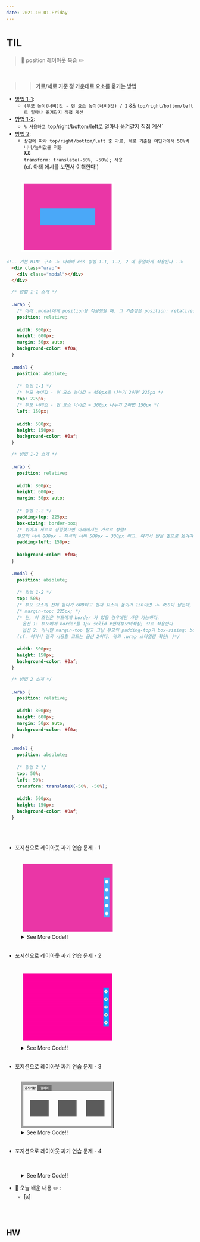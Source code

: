 ```yaml
---
date: 2021-10-01-Friday
---
```


# TIL

> 📝 position 레이아웃 복습 ✏️ 

<br />

>> **가로/세로 기준 정 가운데로 요소를 옮기는 방법**

- <u>방법 1-1</u>: 
  - `(부모 높이(너비)값 - 현 요소 높이(너비)값) / 2` && `top/right/bottom/left로 얼마나 옮겨갈지 직접 계산`     
- <u>방법 1-2</u>: 
  - `% 사용하고 `top/right/bottom/left로 얼마나 옮겨갈지 직접 계산`     
- <u>방법 2</u>: 
  - `상황에 따라 top/right/bottom/left 중 가로, 세로 기준점 어딘가에서 50%씩 너비/높이값을 적용`    
  &&    
  `transform: translate(-50%, -50%); 사용`          
(cf. 아래 에시를 보면서 이해한다!) 

<br />
<img src="./images/position_make_it_at_the_center_1.png" alt="" width="250px" height="px" style="padding-left: 40px;"/>
<br />


```html
<!-- 기본 HTML 구조 -> 아래의 css 방법 1-1, 1-2, 2 에 동일하게 적용된다 -->
  <div class="wrap">
    <div class="modal"></div>
  </div>
```   

```css
  /* 방법 1-1 소개 */

  .wrap {
    /* 아래 .modal에게 position을 적용했을 때. 그 기준점은 position: relative; 를 적용한 .wrap 이 된다. */
    position: relative;

    width: 800px;
    height: 600px;
    margin: 50px auto;
    background-color: #f0a;
  }

  .modal {
    position: absolute;

    /* 방법 1-1 */
    /* 부모 높이값 - 현 요소 높이값 = 450px을 나누기 2하면 225px */
    top: 225px;
    /* 부모 너비값 - 현 요소 너비값 = 300px 나누기 2하면 150px */
    left: 150px;

    width: 500px;
    height: 150px;
    background-color: #0af;
  }
```  

```css
  /* 방법 1-2 소개 */

  .wrap {
    position: relative;
    
    width: 800px;
    height: 600px;
    margin: 50px auto;

    /* 방법 1-2 */
    padding-top: 225px;
    box-sizing: border-box;
    /* 위에서 세로로 정렬했으면 아래에서는 가로로 정렬! 
    부모의 너비 800px - 자식의 너비 500px = 300px 이고, 여기서 반을 옆으로 옯겨야 하니까 총 150px 옮기기! */
    padding-left: 150px;

    background-color: #f0a;
  }

  .modal {
    position: absolute;

    /* 방법 1-2 */
    top: 50%;
    /* 부모 요소의 전체 높이가 600이고 현재 요소의 높이가 150이면 -> 450이 남는데, 여기서 절반을 내려와야 하니까 -> 총 2250px 내려와야지 세로로 가운데 정렬이 가능! */
    /* margin-top: 225px; */
    /* 단, 이 조건은 부모에게 border 가 있을 경우에만 사용 가능하다. 
      옵션 1: 부모에게 border를 1px solid #현재부모의색상; 으로 적용한다
      옵션 2: 아니면 margin-top 말고 그냥 부모의 padding-top과 box-sizing: border-box; 를 사용한다. 
    (cf. 여기서 결국 사용할 코드는 옵션 2이다. 위의 .wrap 스타일링 확인! )*/

    width: 500px;
    height: 150px;
    background-color: #0af;
  }
```

```css
  /* 방법 2 소개 */

  .wrap {
    position: relative;

    width: 800px;
    height: 600px;
    margin: 50px auto;
    background-color: #f0a;
  }

  .modal {
    position: absolute;

    /* 방법 2 */
    top: 50%;
    left: 50%;
    transform: translateX(-50%, -50%); 
      
    width: 500px;
    height: 150px;
    background-color: #0af;
  }
```
<br />
<br />


- 포지션으로 레이아웃 짜기 연습 문제 - 1 

<br />
<img src="./images/position_make_it_at_the_right_side_1.png" alt="" width="250px" height="px" style="padding-left: 40px;"/>
<br />

<details style="padding-left: 40px;">
<summary>See More Code!!</summary>  

```html
  <div class="wrap">
    <div class="side_indicator">
      <ul>
        <li class="indicator"></li>
        <li class="indicator"></li>
        <li class="indicator"></li>
        <li class="indicator"></li>
        <li class="indicator"></li>
      </ul>
    </div>
  </div>
```

```css
.wrap {
  position: relative;

  width: 800px;
  height: 600px;
  margin: 50px auto;
  background-color: #f0a;
}
.side_indicator {
  position: absolute;
  top: 50%;
  right: 30px;
  transform: translate(0, -50%);

  padding: 10px;
  box-sizing: border-box;

  width: 50px;
  height: 350px;
  background-color: #0af;
}
.indicator {
  width: 30px;
  height: 30px;
  border-radius: 100%;
  margin-bottom: 40px;
  background-color: #fff;
}
.indicator:first-child {
  margin-top: 10px;
}
```
</details>

<br />

- 포지션으로 레이아웃 짜기 연습 문제 - 2 

<br />
<img src="./images/position_make_it_at_the_right_side_2.gif" alt="" width="250px" height="px" style="padding-left: 40px;"/>
<br />

<details style="padding-left: 40px;">
<summary>See More Code!!</summary>  

```html
<div class="wrap">
  <div class="side_indicator">
    <ul>
      <li class="indicator">
        <a href="#">1</a>
        <span>text</span>
      </li>
      <li class="indicator">
        <a href="#">2</a>
        <span>text</span>
      </li>
      <li class="indicator">
        <a href="#">3</a>
        <span>text</span>
      </li>
      <li class="indicator">
        <a href="#">4</a>
        <span>text</span>
      </li>
      <li class="indicator">
        <a href="#">5</a>
        <span>text</span>
      </li>
    </ul>
  </div>
</div>
```

```css
.wrap {
  position: relative;

  width: 800px;
  height: 600px;
  margin: 50px auto;
  background-color: #f0a;
}
.side_indicator {
  position: absolute;
  top: 50%;
  right: 30px;
  transform: translate(0, -50%);

  padding: 10px;
  box-sizing: border-box;

  width: 50px;
  height: 350px;
  background-color: #0af;
}
  .indicator {
    position: relative;
    /* width: 30px; */
    /* height: 30px; */
    width: 100%;
    height: 100%;
    margin-bottom: 40px;
  }
  .indicator:first-child {
    margin-top: 10px;
  } 
  .indicator:last-child {
    margin-bottom: 10px;
  } 

  .indicator a {
    display: block;
    width: 30px;
    height: 30px;
    text-align: center;
    line-height: 30px;
    border-radius: 100%;
    background-color: #fff;
    }
    
    .indicator span {
      display: none;
      
      position: absolute;
      top: 0;
      right: 50px;
      
      width: 200px;
      height: 40px;
      color: #fff;
      text-align: center;
      line-height: 40px;
      background-color: #06c;
    }
    .indicator a:hover + span {
      display: block;
    }
```
</details>

<br />

<!--  -->
<!--  -->
<!--  -->


- 포지션으로 레이아웃 짜기 연습 문제 - 3

<br />
<img src="./images/웹디자인기능사_test_1.gif" alt="" width="250px" height="px" style="padding-left: 40px;"/>
<br />


<details style="padding-left: 40px;">
<summary>See More Code!!</summary>  

```html
```

```css
```
</details> 

<br />

- 포지션으로 레이아웃 짜기 연습 문제 - 4 

<br />
<img src="./images/.png" alt="" width="250px" height="px" style="padding-left: 40px;"/>
<br />

<details style="padding-left: 40px;">
<summary>See More Code!!</summary>  

```html
```

```css
```
</details> 


<!--  -->
<!--  -->
<!--  -->


- 📝 오늘 배운 내용 ✏️ : 
  - [x]


<br /> 
<br />

## HW
<!--   

## HW
- [x] 💻 빽다방 반응형 웹사이트 프로토타입 figma로 완성하고, html/css 사용해서 1440px 기준으로 구현하기 ⌨️    

<br /> 
<br /> -->

<!-- ---

<details>
<summary>CLICK ME!</summary>  

- cf.  
  -

</detials>   -->



<!--  <br />
  <img src="./images/Documents-dev-frontEndCourse_210901-test-test_4-test_1_html_css_file.png" alt="" width="400px" height="px" style="padding-left: 40px;"/>
  <br />
  ```html
  ```

  ```css
  ```
  <br />
  <img src="./images/Documents-dev-frontEndCourse_210901-test-test_4-test_3_html_css_file.png" alt="" width="400px" height="px" style="padding-left: 40px;"/>
  <br />
  ```html
  ```

  ```css
  ``` -->